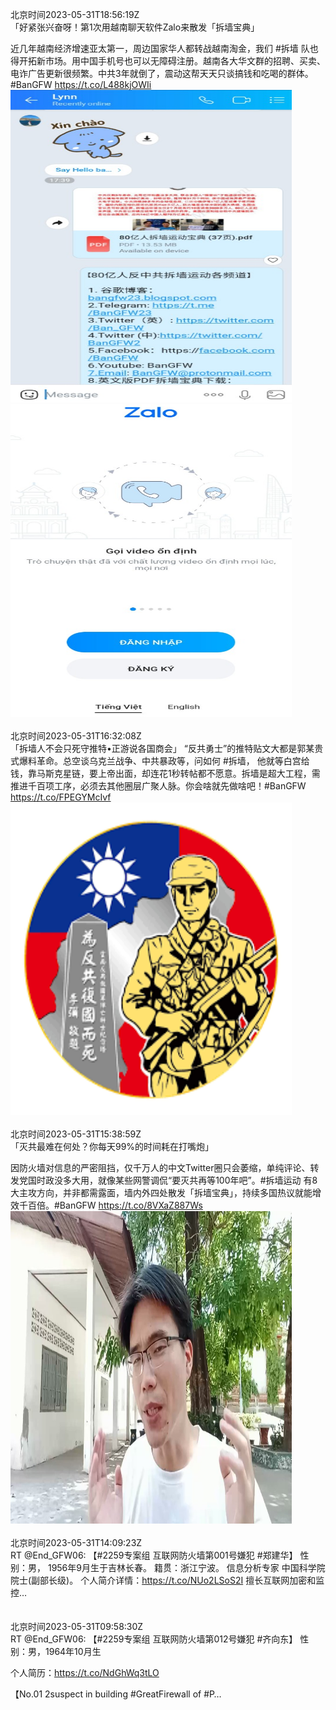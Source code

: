 北京时间2023-05-31T18:56:19Z<br>「好紧张兴奋呀！第1次用越南聊天软件Zalo来散发「拆墙宝典」

近几年越南经济增速亚太第一，周边国家华人都转战越南淘金，我们 #拆墙 队也得开拓新市场。用中国手机号也可以无障碍注册。越南各大华文群的招聘、买卖、电诈广告更新很频繁。中共3年就倒了，震动这帮天天只谈搞钱和吃喝的群体。#BanGFW https://t.co/L488kjOWIi<br><img src='/temp/image/2023/u-Month-5/1663861962579800064_0.jpg' width='450' height='500'><img src='/temp/image/2023/u-Month-5/1663861962579800064_1.jpg' width='450' height='500'><br><br>北京时间2023-05-31T16:32:08Z<br>「拆墙人不会只死守推特•正游说各国商会」
“反共勇士”的推特贴文大都是郭某贵式爆料革命。总空谈乌克兰战争、中共暴政等，问如何 #拆墙， 他就等白宫给钱，靠马斯克星链，要上帝出面，却连花1秒转帖都不愿意。拆墙是超大工程，需推进千百项工序，必须去其他圈层广聚人脉。你会啥就先做啥吧！#BanGFW https://t.co/FPEGYMcIvf<br><img src='/temp/image/2023/u-Month-5/1663825678675087361_0.jpg' width='450' height='500'><br><br>北京时间2023-05-31T15:38:59Z<br>「灭共最难在何处？你每天99%的时间耗在打嘴炮」

因防火墙对信息的严密阻挡，仅千万人的中文Twitter圈只会萎缩，单纯评论、转发党国时政没多大用，就像某些网警调侃“要灭共再等100年吧”。#拆墙运动 有8大主攻方向，并非都需露面，墙内外四处散发「拆墙宝典」，持续多国热议就能增效千百倍。#BanGFW https://t.co/8VXaZ887Ws<br><img src='/temp/video/2023/u-Month-5/at-Day-31/BanGFW2/1663812303631036416_0.jpg' width='450' height='500'><br><br>北京时间2023-05-31T14:09:23Z<br>RT @End_GFW06: 【#2259专案组 互联网防火墙第001号嫌犯 #郑建华】 性别：男，
1956年9月生于吉林长春。
籍贯：浙江宁波。
信息分析专家
中国科学院院士(副部长级)。
个人简介详情：https://t.co/NUo2LSoS2I
擅长互联网加密和监控…<br><br><br>北京时间2023-05-31T09:58:30Z<br>RT @End_GFW06: 【#2259专案组 互联网防火墙第012号嫌犯 #齐向东】 性别：男，1964年10月生

个人简历：https://t.co/NdGhWq3tLO

【No.01 2suspect in building #GreatFirewall of #P…<br><br><br>